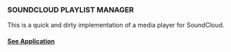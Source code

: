 ### SOUNDCLOUD PLAYLIST MANAGER ###

This is a quick and dirty implementation of a media player for SoundCloud.

#### [See Application](soundcloud-playlist-manager.herokuapp.com) ####